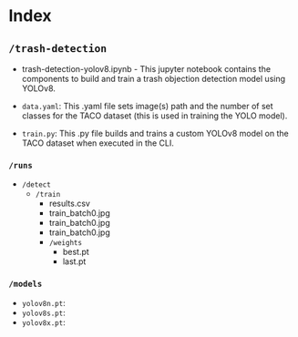 # Index

## `/trash-detection`

* trash-detection-yolov8.ipynb - This jupyter notebook contains the components to build and train a trash objection detection model using YOLOv8.

* `data.yaml`: This .yaml file sets image(s) path and the number of set classes for the TACO dataset (this is used in training the YOLO model). 

* `train.py`: This .py file builds and trains a custom YOLOv8 model on the TACO dataset when executed in the CLI. 

### `/runs`
* `/detect`
  * `/train`
     * results.csv
     * train_batch0.jpg
     * train_batch0.jpg
     * train_batch0.jpg
     * `/weights`
       * best.pt
       * last.pt
         

### `/models`
* `yolov8n.pt`:
* `yolov8s.pt`:
* `yolov8x.pt`:
